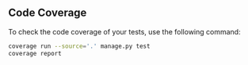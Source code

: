 ## Code Coverage

To check the code coverage of your tests, use the following command:

```bash
coverage run --source='.' manage.py test
coverage report
